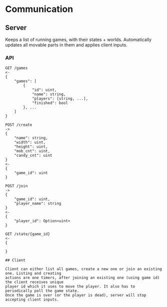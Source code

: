 # Communication

## Server

Keeps a list of running games, with their states + worlds. Automatically updates all
movable parts in them and applies client inputs.

### API

```
GET /games
<-
{
    "games": [
        {
            "id": uint,
            "name": string,
            "players": [string, ...],
            "finished": bool
        }, ...
    ]
}

POST /create
->
{
    "name": string,
    "width": uint,
    "height": uint,
    "mob_cnt": uint,
    "candy_cnt": uint
}
<-
{
    "game_id": uint
}

POST /join
->
{
    "game_id": uint,
    "player_name": string
}
<-
{
    "player_id": Option<uint>
}

GET /state/{game_id}
<-
{

}

## Client

Client can either list all games, create a new one or join an existing one. Listing and creating
actions are one timers, after joining an existing one (using game id) the client receives unique
player id which it uses to move the player. It also has to periodically poll the game state.
Once the game is over (or the player is dead), server will stop accepting client inputs.
